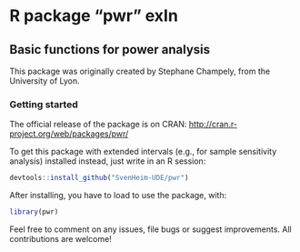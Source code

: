 # R package &ldquo;pwr&rdquo; exIn
## Basic functions for power analysis

This package was originally created by Stephane Champely, from the University of Lyon.

### Getting started

The official release of the package is on CRAN:
http://cran.r-project.org/web/packages/pwr/

To get this package with extended intervals (e.g., for sample sensitivity analysis) installed instead, just write in an R session:

```R
devtools::install_github("SvenHeim-UDE/pwr")
```

After installing, you have to load to use the package, with:

```R
library(pwr)
```

Feel free to comment on any issues, file bugs or suggest improvements. All contributions are welcome!
